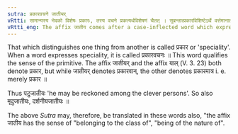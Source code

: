 ```yaml
---
sutra: प्रकारवचने जातीयर्
vRtti: सामान्यस्य भेदको विशेषः प्रकारः, तस्य वचने प्रकत्यर्थविशेषणं चैतत् । सुबन्तात्प्रकारविशिष्टेऽर्थे वर्त्तमानात् प्रातिपदिकात् स्वार्थेजातीयर् प्रत्ययो भवति ॥
vRtti_eng: The affix जातीय comes after a case-inflected word which expresses 'a speciality'.
---
```

That which distinguishes one thing from another is called प्रकार or 'speciality'. When a word expresses speciality, it is called प्रकारवचनः ॥ This word qualifies the sense of the primitive. The affix जातीयर् and the affix याल् (V. 3. 23) both denote प्रकार, but while जातीयर् denotes प्रकारवान्, the other denotes प्रकारमात्र i. e. merely प्रकार ॥

Thus पटुजातीयः 'he may be reckoned among the clever persons'. So also मृदुजातीयः, दर्शनीयजातीयः ॥  

The above _Sutra_ may, therefore, be translated in these words also, "the affix जातीय has the sense of "belonging to the class of", "being of the nature of".
